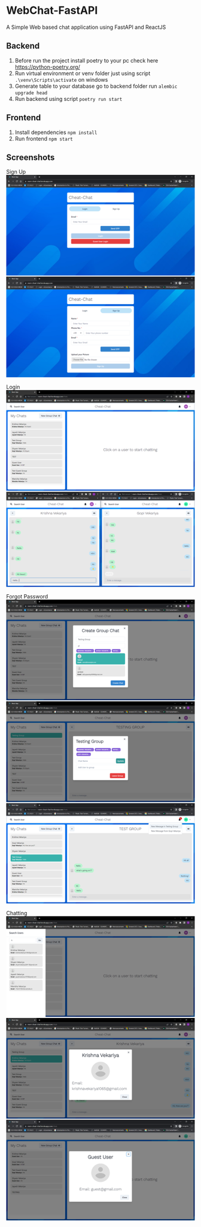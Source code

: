 # WebChat-FastAPI

A Simple Web based chat application using FastAPI and ReactJS


## Backend

1. Before run the project install poetry to your pc check here https://python-poetry.org/
2. Run virtual environment or venv folder just using script `.\venv\Scripts\activate` on windows
3. Generate table to your database go to backend folder run  `alembic upgrade head`
4. Run backend using script `poetry run start`

## Frontend

1. Install dependencies `npm install`
2. Run frontend `npm start`

## Screenshots

Sign Up
![Output-1](https://github.com/Gopi1422/CheatChat/blob/651c5d5566a987add57e35f857e5005ee56a3caa/output/1.png)
![Output-2](https://github.com/Gopi1422/CheatChat/blob/651c5d5566a987add57e35f857e5005ee56a3caa/output/2.png)

Login
![Output-3](https://github.com/Gopi1422/CheatChat/blob/651c5d5566a987add57e35f857e5005ee56a3caa/output/3.png)
![Output-4](https://github.com/Gopi1422/CheatChat/blob/651c5d5566a987add57e35f857e5005ee56a3caa/output/4.png)

Forgot Password
![Output-5](https://github.com/Gopi1422/CheatChat/blob/651c5d5566a987add57e35f857e5005ee56a3caa/output/5.png)
![Output-6](https://github.com/Gopi1422/CheatChat/blob/651c5d5566a987add57e35f857e5005ee56a3caa/output/6.png)
![Output-7](https://github.com/Gopi1422/CheatChat/blob/651c5d5566a987add57e35f857e5005ee56a3caa/output/7.png)

Chatting
![Output-8](https://github.com/Gopi1422/CheatChat/blob/651c5d5566a987add57e35f857e5005ee56a3caa/output/8.png)
![Output-9](https://github.com/Gopi1422/CheatChat/blob/651c5d5566a987add57e35f857e5005ee56a3caa/output/9.png)
![Output-11](https://github.com/Gopi1422/CheatChat/blob/651c5d5566a987add57e35f857e5005ee56a3caa/output/11.png)
